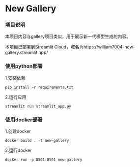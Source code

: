 # New Gallery

### 项目说明

本项目内容与gallery项目类似，用于展示新一代模型生成的内容。

本项目已部署到Streamlit Cloud，域名为https://william7004-new-gallery.streamlit.app/

### 使用python部署
1.安装依赖
```
pip install -r requirements.txt
```
2.运行应用
```
streamlit run streamlit_app.py
```

### 使用docker部署
1.创建docker
```
docker build . -t new-gallery
```
2.运行docker
```
docker run -p 8501:8501 new-gallery
```
